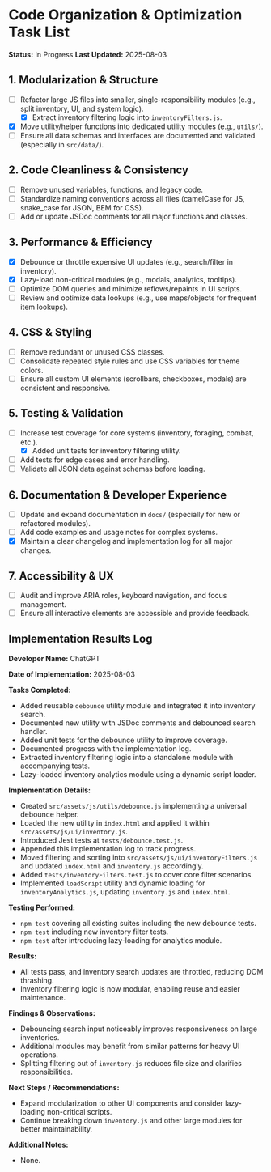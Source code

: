 # Code Organization & Optimization Task List

**Status:** In Progress
**Last Updated:** 2025-08-03

## 1. Modularization & Structure
- [ ] Refactor large JS files into smaller, single-responsibility modules (e.g., split inventory, UI, and system logic).
    - [x] Extract inventory filtering logic into `inventoryFilters.js`.
- [x] Move utility/helper functions into dedicated utility modules (e.g., `utils/`).
- [ ] Ensure all data schemas and interfaces are documented and validated (especially in `src/data/`).

## 2. Code Cleanliness & Consistency
- [ ] Remove unused variables, functions, and legacy code.
- [ ] Standardize naming conventions across all files (camelCase for JS, snake_case for JSON, BEM for CSS).
- [ ] Add or update JSDoc comments for all major functions and classes.

## 3. Performance & Efficiency
- [x] Debounce or throttle expensive UI updates (e.g., search/filter in inventory).
- [x] Lazy-load non-critical modules (e.g., modals, analytics, tooltips).
- [ ] Optimize DOM queries and minimize reflows/repaints in UI scripts.
- [ ] Review and optimize data lookups (e.g., use maps/objects for frequent item lookups).

## 4. CSS & Styling
- [ ] Remove redundant or unused CSS classes.
- [ ] Consolidate repeated style rules and use CSS variables for theme colors.
- [ ] Ensure all custom UI elements (scrollbars, checkboxes, modals) are consistent and responsive.

## 5. Testing & Validation
- [ ] Increase test coverage for core systems (inventory, foraging, combat, etc.).
    - [x] Added unit tests for inventory filtering utility.
- [ ] Add tests for edge cases and error handling.
- [ ] Validate all JSON data against schemas before loading.

## 6. Documentation & Developer Experience
- [ ] Update and expand documentation in `docs/` (especially for new or refactored modules).
- [ ] Add code examples and usage notes for complex systems.
- [x] Maintain a clear changelog and implementation log for all major changes.

## 7. Accessibility & UX
- [ ] Audit and improve ARIA roles, keyboard navigation, and focus management.
- [ ] Ensure all interactive elements are accessible and provide feedback.

## Implementation Results Log

**Developer Name:** ChatGPT

**Date of Implementation:** 2025-08-03

**Tasks Completed:**
- Added reusable `debounce` utility module and integrated it into inventory search.
- Documented new utility with JSDoc comments and debounced search handler.
- Added unit tests for the debounce utility to improve coverage.
- Documented progress with the implementation log.
- Extracted inventory filtering logic into a standalone module with accompanying tests.
- Lazy-loaded inventory analytics module using a dynamic script loader.

**Implementation Details:**
- Created `src/assets/js/utils/debounce.js` implementing a universal debounce helper.
- Loaded the new utility in `index.html` and applied it within `src/assets/js/ui/inventory.js`.
- Introduced Jest tests at `tests/debounce.test.js`.
- Appended this implementation log to track progress.
- Moved filtering and sorting into `src/assets/js/ui/inventoryFilters.js` and updated `index.html` and `inventory.js` accordingly.
- Added `tests/inventoryFilters.test.js` to cover core filter scenarios.
- Implemented `loadScript` utility and dynamic loading for `inventoryAnalytics.js`, updating `inventory.js` and `index.html`.

**Testing Performed:**
- `npm test` covering all existing suites including the new debounce tests.
- `npm test` including new inventory filter tests.
- `npm test` after introducing lazy-loading for analytics module.

**Results:**
- All tests pass, and inventory search updates are throttled, reducing DOM thrashing.
- Inventory filtering logic is now modular, enabling reuse and easier maintenance.

**Findings & Observations:**
- Debouncing search input noticeably improves responsiveness on large inventories.
- Additional modules may benefit from similar patterns for heavy UI operations.
- Splitting filtering out of `inventory.js` reduces file size and clarifies responsibilities.

**Next Steps / Recommendations:**
- Expand modularization to other UI components and consider lazy-loading non-critical scripts.
- Continue breaking down `inventory.js` and other large modules for better maintainability.

**Additional Notes:**
- None.
